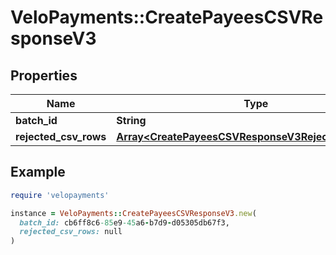 # VeloPayments::CreatePayeesCSVResponseV3

## Properties

| Name | Type | Description | Notes |
| ---- | ---- | ----------- | ----- |
| **batch_id** | **String** |  | [optional] |
| **rejected_csv_rows** | [**Array&lt;CreatePayeesCSVResponseV3RejectedCsvRows&gt;**](CreatePayeesCSVResponseV3RejectedCsvRows.md) |  | [optional] |

## Example

```ruby
require 'velopayments'

instance = VeloPayments::CreatePayeesCSVResponseV3.new(
  batch_id: cb6ff8c6-85e9-45a6-b7d9-d05305db67f3,
  rejected_csv_rows: null
)
```

